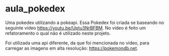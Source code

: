 # aula_pokedex
Uma pokedex utilizando a pokeapi.
Essa Pokedex foi criada se baseando no seguinte vídeo
<https://youtu.be/Uptu3NrBFBM>.
No vídeo é feito um refatoramento o qual não é utilizado neste projeto.

Foi utilizada uma api diferente, da que foi mencionada no vídeo, para carregar as imagens em alta resolução:
<https://pokemondb.net>.
